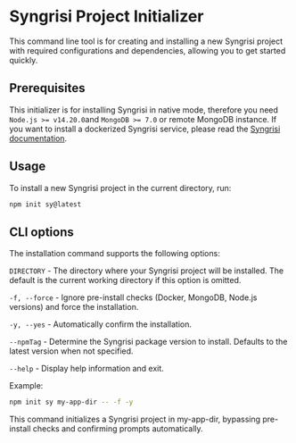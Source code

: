 # Syngrisi Project Initializer

This command line tool is for creating and installing a new Syngrisi project with required configurations and
dependencies, allowing you to get started quickly.

## Prerequisites

This initializer is for installing Syngrisi in native mode, therefore you need `Node.js >= v14.20.0`and `MongoDB >= 7.0` or remote MongoDB instance. If you want to install a dockerized Syngrisi service, please read the [Syngrisi documentation](https://github.com/syngrisi/syngrisi/tree/main/packages/syngrisi#readme).

## Usage

To install a new Syngrisi project in the current directory, run:

```bash
npm init sy@latest
```

## CLI options

The installation command supports the following options:

`DIRECTORY` - The directory where your Syngrisi project will be installed. The default is the current working directory if this option is omitted.

`-f, --force` - Ignore pre-install checks (Docker, MongoDB, Node.js versions) and force the installation.

`-y, --yes` - Automatically confirm the installation.

`--npmTag` - Determine the Syngrisi package version to install. Defaults to the latest version when not specified.

`--help` - Display help information and exit.

Example:

```bash
npm init sy my-app-dir -- -f -y
```

This command initializes a Syngrisi project in my-app-dir, bypassing pre-install checks and confirming prompts
automatically.



